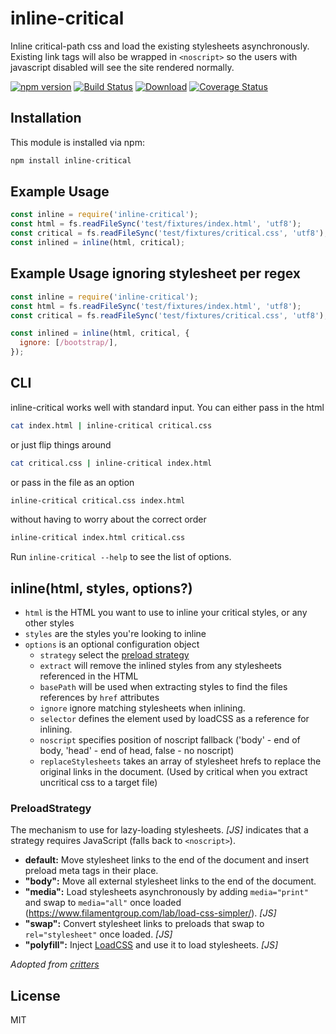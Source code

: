 # inline-critical

Inline critical-path css and load the existing stylesheets asynchronously.
Existing link tags will also be wrapped in `<noscript>` so the users with javascript disabled will see the site rendered normally.

[![npm version][npm-image]][npm-url] [![Build Status][ci-image]][ci-url] [![Download][dlcounter-image]][dlcounter-url] [![Coverage Status][coveralls-image]][coveralls-url]

## Installation

This module is installed via npm:

```bash
npm install inline-critical
```

## Example Usage

```js
const inline = require('inline-critical');
const html = fs.readFileSync('test/fixtures/index.html', 'utf8');
const critical = fs.readFileSync('test/fixtures/critical.css', 'utf8');
const inlined = inline(html, critical);
```

## Example Usage ignoring stylesheet per regex

```js
const inline = require('inline-critical');
const html = fs.readFileSync('test/fixtures/index.html', 'utf8');
const critical = fs.readFileSync('test/fixtures/critical.css', 'utf8');

const inlined = inline(html, critical, {
  ignore: [/bootstrap/],
});
```

## CLI

inline-critical works well with standard input.
You can either pass in the html

```bash
cat index.html | inline-critical critical.css
```

or just flip things around

```bash
cat critical.css | inline-critical index.html
```

or pass in the file as an option

```bash
inline-critical critical.css index.html
```

without having to worry about the correct order

```bash
inline-critical index.html critical.css
```

Run `inline-critical --help` to see the list of options.

## inline(html, styles, options?)

- `html` is the HTML you want to use to inline your critical styles, or any other styles
- `styles` are the styles you're looking to inline
- `options` is an optional configuration object
  - `strategy` select the [preload strategy](#preloadstrategy)
  - `extract` will remove the inlined styles from any stylesheets referenced in the HTML
  - `basePath` will be used when extracting styles to find the files references by `href` attributes
  - `ignore` ignore matching stylesheets when inlining.
  - `selector` defines the element used by loadCSS as a reference for inlining.
  - `noscript` specifies position of noscript fallback ('body' - end of body, 'head' - end of head, false - no noscript)
  - `replaceStylesheets` takes an array of stylesheet hrefs to replace the original links in the document. (Used by critical when you extract uncritical css to a target file)

### PreloadStrategy

The mechanism to use for lazy-loading stylesheets.
_[JS]_ indicates that a strategy requires JavaScript (falls back to `<noscript>`).

- **default:** Move stylesheet links to the end of the document and insert preload meta tags in their place.
- **"body":** Move all external stylesheet links to the end of the document.
- **"media":** Load stylesheets asynchronously by adding `media="print"` and swap to `media="all"` once loaded (https://www.filamentgroup.com/lab/load-css-simpler/). _[JS]_
- **"swap":** Convert stylesheet links to preloads that swap to `rel="stylesheet"` once loaded. _[JS]_
- **"polyfill":** Inject [LoadCSS](https://github.com/filamentgroup/loadCSS) and use it to load stylesheets. _[JS]_

_Adopted from [critters](https://github.com/GoogleChromeLabs/critters#preloadstrategy)_

## License

MIT

[npm-url]: https://www.npmjs.com/package/inline-critical
[npm-image]: https://img.shields.io/npm/v/inline-critical
[ci-url]: https://github.com/bezoerb/inline-critical/actions/workflows/test.yml?query=workflow%3ATests
[ci-image]: https://img.shields.io/github/actions/workflow/status/bezoerb/inline-critical/test.yml?branch=main&label=Tests&logo=github
[dlcounter-url]: https://www.npmjs.com/package/inline-critical
[dlcounter-image]: https://img.shields.io/npm/dm/inline-critical
[coveralls-url]: https://coveralls.io/github/bezoerb/inline-critical?branch=main
[coveralls-image]: https://img.shields.io/coveralls/github/bezoerb/inline-critical/main
